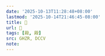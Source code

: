 ```yaml
---
date: '2025-10-13T11:28:48+08:00'
lastmod: '2025-10-14T21:46:45-08:00'
title: 󰞵
url: 󰞵
tags: [殿, 殿]
src: GHZR, DCCV
note:
---
```

